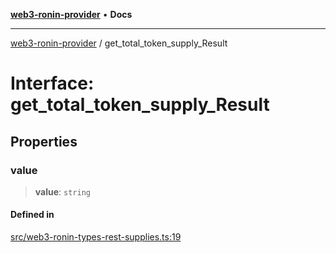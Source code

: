 [**web3-ronin-provider**](../README.md) • **Docs**

***

[web3-ronin-provider](../globals.md) / get\_total\_token\_supply\_Result

# Interface: get\_total\_token\_supply\_Result

## Properties

### value

> **value**: `string`

#### Defined in

[src/web3-ronin-types-rest-supplies.ts:19](https://github.com/chuacw/web3-ronin-provider/blob/4a5337409914c1435eb29cf10385b5e91a5e50ae/src/web3-ronin-types-rest-supplies.ts#L19)
